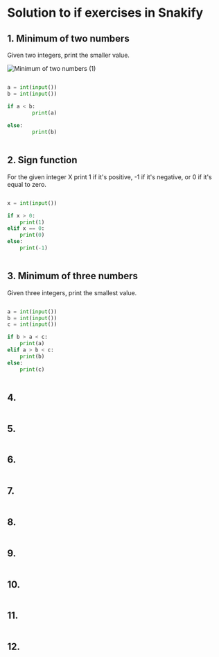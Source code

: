 # Solution to if exercises in Snakify

## 1. Minimum of two numbers
Given two integers, print the smaller value.


![Minimum of two numbers (1)](https://user-images.githubusercontent.com/89135778/132567629-ce18df6a-f453-4add-b74e-4a7915206912.png)



```.py

a = int(input())
b = int(input())

if a < b:
        print(a)
        
else:
        print(b)
       
```

## 2. Sign function
For the given integer X print 1 if it's positive, -1 if it's negative, or 0 if it's equal to zero.

```.py

x = int(input())

if x > 0:
    print(1)
elif x == 0:
    print(0)
else:
    print(-1)
    
```

## 3. Minimum of three numbers
Given three integers, print the smallest value.

```.py

a = int(input())
b = int(input())
c = int(input())

if b > a < c:
    print(a)
elif a > b < c:
    print(b)
else:
    print(c)
    
```

## 4.

```.py

```

## 5.

```.py

```

## 6.

```.py

```

## 7.

```.py

```

## 8.

```.py

```

## 9.

```.py

```

## 10.

```.py

```

## 11.

```.py

```

## 12.

```.py

```
